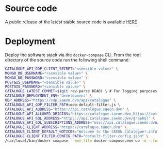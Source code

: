 # Source code
A public release of the latest stable source code is available [HERE](https://github.com/SAEONData/catalogue)

# Deployment
Deploy the software stack via the `docker-compose` CLI. From the root directory of the source code run the following shell command:

```sh
CATALOGUE_API_ODP_CLIENT_SECRET="<sensible value>" \
MONGO_DB_USERNAME="<sensible value>" \
MONGO_DB_PASSWORD="<sensible value>" \
POSTGIS_USERNAME="<sensible value>" \
POSTGIS_PASSWORD="<sensible value>" \
CATALOGUE_LATEST_COMMIT=$(git rev-parse HEAD) \ # For logging purposes, but can be omitted
CATALOGUE_DEPLOYMENT_ENV="development" \
ODP_ADDRESS="https://odp.saeon.dvn/api/catalogue" \
CATALOGUE_API_ODP_FILTER_PATH=odp-default-filter.js \
CATALOGUE_API_ADDRESS="https://api.catalogue.saeon.dvn" \
CATALOGUE_API_ALLOWED_ORIGINS="https://catalogue.saeon.dvn,https://api.catalogue.saeon.dvn" \
CATALOGUE_API_GQL_ADDRESS="https://api.catalogue.saeon.dvn/graphql" \
CATALOGUE_API_GQL_SUBSCRIPTIONS_ADDRESS="wss://api.catalogue.saeon.dvn/graphql" \
CATALOGUE_CLIENT_ADDRESS="https://catalogue.saeon.dvn" \
CATALOGUE_CLIENT_DEFAULT_NOTICES="Welcome to the SAEON Catalogue!,info" \
CATALOGUE_CLIENT_FILTER_CONFIG_PATH="default-filter-config.json" \
/usr/local/bin/docker-compose --env-file docker-compose.env up -d --force-recreate --build
```
